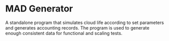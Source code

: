 # MAD Generator

A standalone program that simulates cloud life according to set parameters and generates accounting records.
The program is used to generate enough consistent data for functional and scaling tests.
